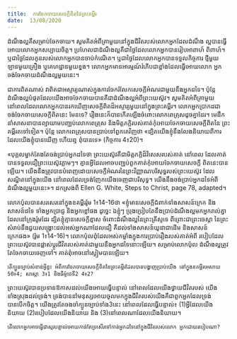 ```yaml
---
title:  ការចែកចាយសេចក្តីពិតនៃព្រះគម្ពីរ
date:  13/08/2020
---
```


ដំណឹងល្អគឺសម្រាប់ចែកចាយ។ សូមគិតអំពីគ្រាមួយនៅក្នុងជីវិតរបស់លោកអ្នកដែលដំណឹង ល្អបានធ្វើអោយលោកអ្នកសប្បាយចិត្ត។ ប្រហែលជាដំណឹងល្អគឺជាថ្ងៃដែលលោកអ្នកបានរៀបអាពាហ៍ ពិពាហ៍។ ឬជាថ្ងៃដែលកូនរបស់លោកអ្នកបានចាប់កំណើត។ ឬជាថ្ងៃដែលលោកអ្នកបានទទួលកិច្ចការ ថ្មីមួយ ឡានមួយគ្រឿង ឬគេហដ្ឋានមួយខ្នង។ លោកអ្នកមានអារម្មណ៍រំភើបជាខ្លាំងដែលធ្វើអោយលោក អ្នកចង់ចែកចាយដំណឹងល្អមួយនេះ។

ជាការពិតណាស់ វាពិតជាអស្ចារ្យណាស់ក្នុងការចែករំលែកសេចក្តីអំណរជាមួយនឹងអ្នកដទៃ។ ប៉ុន្តែ ដំណឹងល្អបំផុតដែលយើងអាចចែកចាយបានគឺជាដំណឹងល្អអំពីព្រះយេស៊ូវ។ សូមគិតអំពីគ្រាមួយ នៅពេលដែលលោកអ្នកបានរកឃើញសេចក្តីពិតដ៏អស្ចារ្យមួយនៅក្នុងព្រះគម្ពីរ។ លោកអ្នកប្រាកដជាចង់ចែកចាយសេចក្តីពិតនេះ មែនទេ? រឿងនេះក៏បានកើតឡើងចំពោះលោកពេត្រុសដូចគ្នាដែរ។ មេដឹក នាំសាសនាបានព្យាយាមបពា្ឈប់លោកពេត្រុស និងមិត្តភក្តិរបស់គាត់កុំអោយចែកចាយសេចក្តីពិតនៃ ព្រះគម្ពីរតទៅទៀត។ ប៉ុន្តែ លោកពេត្រុសបានប្រាប់ទៅពួកគេវិញថា «ដ្បិតយើងខ្ញុំនឹងលែងនិយាយពីការដែលយើងខ្ញុំបានឃើញ ហើយឮ ពុំបានទេ» (កិច្ចការ 4៖20)។

«បុគ្គលម្នាក់តែងតែចង់ប្រាប់អ្នកដទៃថា ព្រះយេស៊ូវគឺជាមិត្តភក្តិដ៏វិសេសរបស់គាត់ នៅពេល ដែលគាត់បានទទួលជឿព្រះយេស៊ូវភ្លាមៗ។ គ្មានអ្វីដែលអាចបពា្ឈប់ពួកគាត់កំុអោយចែកចាយសេចក្តី ពិតនេះបានឡើយ។ យើងនឹងត្រូវបានបំពេញដោយសេចក្តីអំណរនៃព្រះវិញ្ញាណបរិសុទ្ធរបស់ព្រះយេស៊ូវ ដែលសណ្ឋិតនៅក្នុងយើង នៅពេលដែលទ្រង់ញែកយើងចេញជាបរិសុទ្ធ។ យើងនឹងចង់ប្រាប់អ្នកដទៃអំពីដំណឹងល្អមួយនេះ»។ ដកស្រង់ពី Ellen G. White, Steps to Christ, page 78, adapted។

លោកប៉ុលបានសរសេរនៅក្នុងខគម្ពីររ៉ូម 1៖14-16ថា «ខ្ញុំមានសេចក្តីជំពាក់ទាំងសាសន៍ក្រេក និងសាសន៍ដទៃ ទាំងអ្នកប្រាជ្ញ និងអ្នកខ្លៅផង ដូច្នេះ ឯខ្ញុំៗ ប្រុងប្រៀបតែនឹងប្រាប់ដំណឹងល្អមកអ្នករាល់គ្នាដែលនៅក្រុងរ៉ូមដែរ ដ្បិតខ្ញុំគ្មានសេចក្តីខ្មាស ចំពោះដំណឹងល្អនៃព្រះគ្រីស្ទទេ ពីព្រោះជាព្រះចេស្តា នៃព្រះ សំរាប់នឹងជួយសង្គ្រោះដល់អស់អ្នកណាដែលជឿ គឺដល់ទាំងសាសន៍យូដាជាដើម និងសាសន៍ក្រេកផង» (រ៉ូម 1៖14-16)។ លោកប៉ុលពុំដែលអស់កម្លាំងក្នុងការប្រាប់រឿងរបស់គាត់អំពី របៀបដែល ព្រះយេស៊ូវបានផ្លាស់ប្តូរជីវិតរបស់គាត់ជាមួយនឹងអ្នកដទៃនោះឡើយ។ សម្រាប់លោកប៉ុល ដំណឹងល្អត្រូវ តែចែកចាយចេញទៅ។ គាត់ពុំអាចនៅស្ងៀមបានឡើយ។

`តើក្បួនច្បាប់សំខាន់អ្វីខ្លះ អំពីការចែកចាយសេចក្តីពិតនៃព្រះគម្ពីរដែលបានបង្ហាញប្រាប់យើង នៅក្នុងខគម្ពីរអេសាយ 50៖4; សាស្តា 3៖1 និងធីម៉ូថេទី2 4៖2?`

ព្រះយេស៊ូវបានប្រទានឱកាសដល់យើងអោយធ្វើបន្ទាល់ នៅពេលដែលយើងថ្វាយជីវិតរបស់ យើងទាំងស្រុងដល់ទ្រង់។ ទ្រង់បាននាំមនុស្សអោយចូលមកក្នុងជីវិតរបស់យើងគឺជាពួកអ្នកដែលទ្រង់បានបើកចិត្ត។ យើងត្រូវតែចងចាំក្បួនច្បាប់ទាំង3នេះ នៅពេលដែលធ្វើបន្ទាល់៖ (1)អ្វីដែលយើងនិយាយ (2)របៀបដែលយើងនិយាយ និង (3)នៅពេលណាដែលយើងនិយាយ។

`តើលោកអ្នកអាចធ្វើជាស្មរបន្ទាល់អោយកាន់តែប្រសើរទៅកាន់អ្នកដទៃនៅក្នុងជីវិតរបស់លោក អ្នកដោយរបៀបណា?`